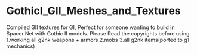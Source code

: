 # GothicI_GII_Meshes_and_Textures
 Compiled GII textures for GI, Perfect for someone wanting to build in Spacer.Net with Gothic II models.
 Please Read the copyrights before using.
 1.working all g2nk weapons + armors
 2.mobs
 3.all g2nk items(ported to g1 mechanics)
